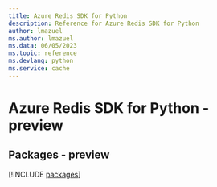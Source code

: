 ```yaml
---
title: Azure Redis SDK for Python
description: Reference for Azure Redis SDK for Python
author: lmazuel
ms.author: lmazuel
ms.data: 06/05/2023
ms.topic: reference
ms.devlang: python
ms.service: cache
---
```

# Azure Redis SDK for Python - preview
## Packages - preview
[!INCLUDE [packages](redis-index.md)]